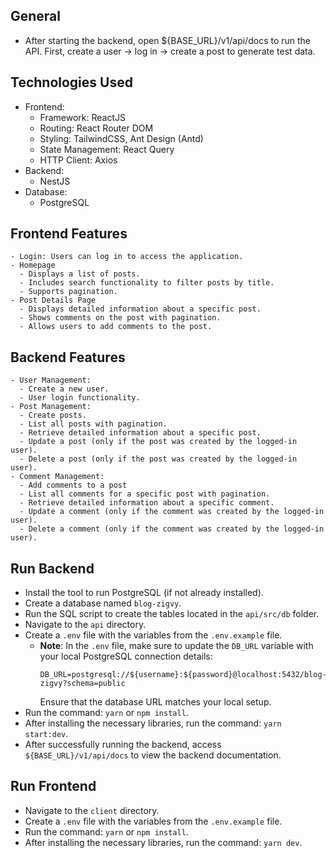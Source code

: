 ## General

- After starting the backend, open ${BASE_URL}/v1/api/docs to run the API. First, create a user → log in → create a post to generate test data.

## Technologies Used

- Frontend:
  - Framework: ReactJS
  - Routing: React Router DOM
  - Styling: TailwindCSS, Ant Design (Antd)
  - State Management: React Query
  - HTTP Client: Axios
- Backend:
  - NestJS
- Database:
  - PostgreSQL

## Frontend Features

    - Login: Users can log in to access the application.
    - Homepage
      - Displays a list of posts.
      - Includes search functionality to filter posts by title.
      - Supports pagination.
    - Post Details Page
      - Displays detailed information about a specific post.
      - Shows comments on the post with pagination.
      - Allows users to add comments to the post.

## Backend Features

    - User Management:
      - Create a new user.
      - User login functionality.
    - Post Management:
      - Create posts.
      - List all posts with pagination.
      - Retrieve detailed information about a specific post.
      - Update a post (only if the post was created by the logged-in user).
      - Delete a post (only if the post was created by the logged-in user).
    - Comment Management:
      - Add comments to a post
      - List all comments for a specific post with pagination.
      - Retrieve detailed information about a specific comment.
      - Update a comment (only if the comment was created by the logged-in user).
      - Delete a comment (only if the comment was created by the logged-in user).

## Run Backend

- Install the tool to run PostgreSQL (if not already installed).
- Create a database named `blog-zigvy`.
- Run the SQL script to create the tables located in the `api/src/db` folder.
- Navigate to the `api` directory.
- Create a `.env` file with the variables from the `.env.example` file.
  - **Note**: In the `.env` file, make sure to update the `DB_URL` variable with your local PostgreSQL connection details:
    ```
    DB_URL=postgresql://${username}:${password}@localhost:5432/blog-zigvy?schema=public
    ```
    Ensure that the database URL matches your local setup.
- Run the command: `yarn` or `npm install`.
- After installing the necessary libraries, run the command: `yarn start:dev`.
- After successfully running the backend, access `${BASE_URL}/v1/api/docs` to view the backend documentation.

## Run Frontend

- Navigate to the `client` directory.
- Create a `.env` file with the variables from the `.env.example` file.
- Run the command: `yarn` or `npm install`.
- After installing the necessary libraries, run the command: `yarn dev`.

